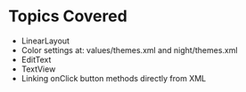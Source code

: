 # Topics Covered
- LinearLayout
- Color settings at: values/themes.xml and night/themes.xml
- EditText
- TextView
- Linking onClick button methods directly from XML
